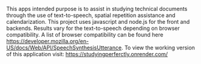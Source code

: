 This apps intended purpose is to assist in studying technical documents through the use of text-to-speech, spatial repetition assistance and calendarization. This project uses javascript and node.js for the front and backends. Results vary for the text-to-speech depending on browser compatibility. A list of browser compatibility can be found here https://developer.mozilla.org/en-US/docs/Web/API/SpeechSynthesisUtterance. To view the working version of this application visit: https://studyingperferctly.onrender.com/

